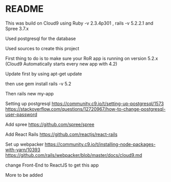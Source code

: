 # README

This was build on Cloud9 using Ruby -v 2.3.4p301 , rails -v 5.2.2.1 and Spree 3.7.x

Used postgresql for the database

Used sources to create this project

First thing to do is to make sure your RoR app is running on version 5.2.x (Cloud9 Automatically starts every new app with 4.2)

Update first by using apt-get update

then use gem install rails -v 5.2

Then rails new my-app

Setting up postgresql
https://community.c9.io/t/setting-up-postgresql/1573
https://stackoverflow.com/questions/12720967/how-to-change-postgresql-user-password

Add spree
https://github.com/spree/spree

Add React Rails
https://github.com/reactjs/react-rails

Set up webpacker
https://community.c9.io/t/installing-node-packages-with-yarn/10393
https://github.com/rails/webpacker/blob/master/docs/cloud9.md

change Front-End to ReactJS to get this app

More to be added


